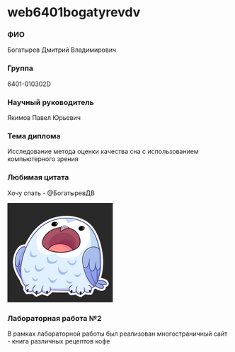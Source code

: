 # web6401bogatyrevdv

### ФИО
Богатырев Дмитрий Владимирович
### Группа
6401-010302D
### Научный руководитель
Якимов Павел Юрьевич
### Тема диплома
Исследование метода оценки качества сна с использованием компьютерного зрения
### Любимая цитата
Хочу спать - @БогатыревДВ

![alt text](<Сава.png>)

### Лабораторная работа №2
В рамках лабораторной работы был реализован многостраничный сайт - книга различных рецептов кофе
